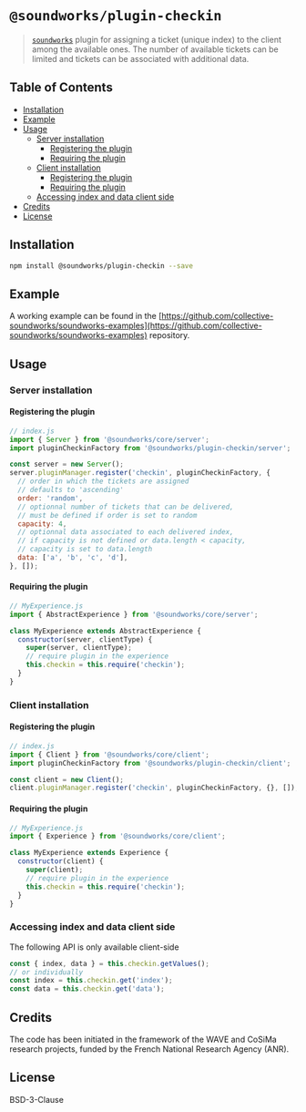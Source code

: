 # `@soundworks/plugin-checkin`

> [`soundworks`](https://github.com/collective-soundworks/soundworks) plugin for assigning a ticket (unique index) to the client among the available ones. The number of available tickets can be limited and tickets can be associated with additional data.

## Table of Contents

<!-- toc -->

- [Installation](#installation)
- [Example](#example)
- [Usage](#usage)
  * [Server installation](#server-installation)
    + [Registering the plugin](#registering-the-plugin)
    + [Requiring the plugin](#requiring-the-plugin)
  * [Client installation](#client-installation)
    + [Registering the plugin](#registering-the-plugin-1)
    + [Requiring the plugin](#requiring-the-plugin-1)
  * [Accessing index and data client side](#accessing-index-and-data-client-side)
- [Credits](#credits)
- [License](#license)

<!-- tocstop -->

## Installation

```sh
npm install @soundworks/plugin-checkin --save
```

## Example

A working example can be found in the [https://github.com/collective-soundworks/soundworks-examples](https://github.com/collective-soundworks/soundworks-examples) repository.

## Usage

### Server installation

#### Registering the plugin

```js
// index.js
import { Server } from '@soundworks/core/server';
import pluginCheckinFactory from '@soundworks/plugin-checkin/server';

const server = new Server();
server.pluginManager.register('checkin', pluginCheckinFactory, {
  // order in which the tickets are assigned
  // defaults to 'ascending'
  order: 'random',
  // optionnal number of tickets that can be delivered, 
  // must be defined if order is set to random
  capacity: 4,
  // optionnal data associated to each delivered index, 
  // if capacity is not defined or data.length < capacity, 
  // capacity is set to data.length
  data: ['a', 'b', 'c', 'd'],
}, []);
```

#### Requiring the plugin

```js
// MyExperience.js
import { AbstractExperience } from '@soundworks/core/server';

class MyExperience extends AbstractExperience {
  constructor(server, clientType) {
    super(server, clientType);
    // require plugin in the experience
    this.checkin = this.require('checkin');
  }
}
```

### Client installation

#### Registering the plugin

```js
// index.js
import { Client } from '@soundworks/core/client';
import pluginCheckinFactory from '@soundworks/plugin-checkin/client';

const client = new Client();
client.pluginManager.register('checkin', pluginCheckinFactory, {}, []);
```

#### Requiring the plugin

```js
// MyExperience.js
import { Experience } from '@soundworks/core/client';

class MyExperience extends Experience {
  constructor(client) {
    super(client);
    // require plugin in the experience
    this.checkin = this.require('checkin');
  }
}
```

### Accessing index and data client side

The following API is only available client-side

```js
const { index, data } = this.checkin.getValues();
// or individually
const index = this.checkin.get('index');
const data = this.checkin.get('data');
```

## Credits

The code has been initiated in the framework of the WAVE and CoSiMa research projects, funded by the French National Research Agency (ANR).

## License

BSD-3-Clause
